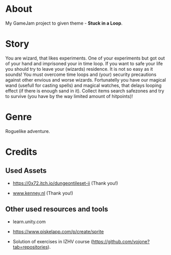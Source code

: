 # About
My GameJam project to given theme - **Stuck in a Loop**.

# Story
You are wizard, that likes experiments. 
One of your experiments but got out of your hand and imprisoned your in time loop.
If you want to safe your life you should try to leave your (wizards) residence.
It is not so easy as it sounds! 
You must overcome time loops and (your) security precautions against other envious and worse wizards.
Fortunatelly you have our magical wand (usefull for casting spells) and magical watches, that delays looping effect (if there is enough sand in it).
Collect items search safezones and try to survive (you have by the way limited amount of hitpoints)!

# Genre
Roguelike adventure. 

# Credits

## Used Assets

+ https://0x72.itch.io/dungeontileset-ii (Thank you!)

+ www.kenney.nl (Thank you!)


## Other used resources and tools

+ learn.unity.com

+ https://www.piskelapp.com/p/create/sprite

+ Solution of exercises in IZHV course (https://github.com/vojone?tab=repositories).


